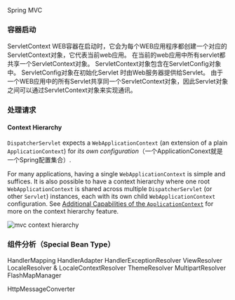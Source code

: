 Spring MVC

### 容器启动

ServletContext
WEB容器在启动时，它会为每个WEB应用程序都创建一个对应的ServletContext对象，它代表当前web应用。 
在当前的web应用中所有servlet都共享一个ServletContext对象。 
ServletContext对象包含在ServletConfig对象中。 
ServletConfig对象在初始化Servlet 时由Web服务器提供给Servlet。 
由于一个WEB应用中的所有Servlet共享同一个ServletContext对象，因此Servlet对象之间可以通过ServletContext对象来实现通讯。 



###  处理请求



#### Context Hierarchy

`DispatcherServlet` expects a `WebApplicationContext` (an extension of a plain `ApplicationContext`) for *its own configuration*（一个ApplicationConext就是一个Spring配置集合）. 

For many applications, having a single `WebApplicationContext` is simple and suffices. It is also possible to have a context hierarchy where one root `WebApplicationContext` is shared across multiple `DispatcherServlet` (or other `Servlet`) instances, each with its own child `WebApplicationContext` configuration. See [Additional Capabilities of the `ApplicationContext`](https://docs.spring.io/spring-framework/docs/current/reference/html/core.html#context-introduction) for more on the context hierarchy feature.

![mvc context hierarchy](https://docs.spring.io/spring-framework/docs/current/reference/html/images/mvc-context-hierarchy.png)





### 组件分析（Special Bean Type）

HandlerMapping
HandlerAdapter
HandlerExceptionResolver
ViewResolver
LocaleResolver & LocaleContextResolver
ThemeResolver
MultipartResolver
FlashMapManager

HttpMessageConverter


